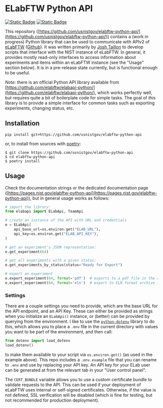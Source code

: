 # ELabFTW Python API

[![Static Badge](https://img.shields.io/badge/Documentation-blue?logo=readthedocs&logoColor=white&labelColor=gray)](https://pages.nist.gov/elabftw-python-api) [![Static Badge](https://img.shields.io/badge/repository_link-red?logo=github&logoColor=white&labelColor=grey)](https://github.com/usnistgov/elabftw-python-api/)


This repository 
([https://github.com/usnistgov/elabftw-python-api/](https://github.com/usnistgov/elabftw-python-api/)) 
contains a (work in progress) Python library that can be used to communicate with APIv2
of [eLabFTW](https://elabftw.net) ([Github](https://github.com/elabftw/elabftw#readme)).
It was written primarily by [Josh Taillon](https://orcid.org/0000-0002-5185-4503) to develop 
scripts that interface with the NIST instance of eLabFTW. In general, it provides mostly
read-only interfaces to access information about experiments and items within an eLabFTW
instance (see the "Usage" section below). It is in a pre-release state currently, but
is functional enough to be useful.

*Note:* there is an official Python API library available from 
[https://github.com/elabftw/elabapi-python/](https://github.com/elabftw/elabapi-python/),
which works perfectly well, but requires quite a bit of boilerplate code
for simple tasks. The goal of *this* library is to provide a simple interface for common
tasks such as exporting experiments, changing status, etc.

## Installation

```
pip install git+https://github.com/usnistgov/elabftw-python-api
```

or, to install from sources with [poetry](https://python-poetry.org/):

```
$ git clone https://github.com/usnistgov/elabftw-python-api
$ cd elabftw-python-api
$ poetry install
```

## Usage

Check the documentation strings or the dedicated documentation page
([https://pages.nist.gov/elabftw-python-api](https://pages.nist.gov/elabftw-python-api)), 
but in general usage works as follows:

```python
# import the library:
from elabapi import ELabApi, TeamApi

# create an instance of the API with URL and credentials
e = ELabApi(
    api_base_url=os.environ.get("ELAB_URL"),
    api_key=os.environ.get("ELAB_API_KEY"),
)

# get an experiment's JSON representation:
e.get_experiment(64)

# get all experiments with a given status:
e.get_experiments_by_status(status="Ready for Export")

# export an experiment
e.export_experiment(64, format='pdf')  # exports to a pdf file in the current directory
e.export_experiment(64, format='eln')  # export to ELN format archive (see https://github.com/TheELNConsortium/TheELNFileFormat/blob/master/SPECIFICATION.md)
```

### Settings

There are a couple settings you need to provide, which are the base URL for the API
endpoint, and an API Key. These can either be provided as strings when you initialize an
`ELabApi()` instance, or (better) can be provided by querying from the environment. I
like to use the [`python-dotenv`](https://pypi.org/project/python-dotenv/) library to
do this, which allows you to place a `.env` file in the current directory with values
you want to be part of the environment, and then call:

```python
from dotenv import load_dotenv
load_dotenv()
```

to make them available to your script via `os.environ.get()` (as used in the example
above). This repo includes a `.env.example` file that you can rename to `.env` and use
by replacing your API key. An API key for your ELab user can be generated at
from the relevant tab in your "User control panel".

The `CERT_BUNDLE` variable allows you to use a custom certificate bundle to validate 
requests to the API. This can be used if your deployment of eLabFTW uses internal or
self-signed certificates. Otherwise, if the value is not defined, SSL verification
will be disabled (which is fine for testing, but not recommended for production
deployment).